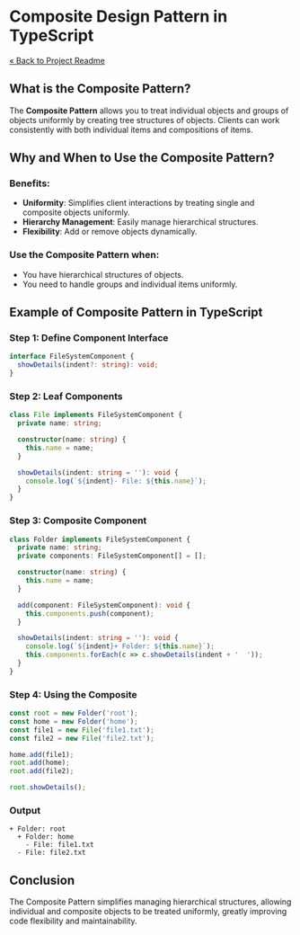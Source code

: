 # Composite Design Pattern in TypeScript

[« Back to Project Readme](../../../README.md)

## What is the Composite Pattern?

The **Composite Pattern** allows you to treat individual objects and groups of objects uniformly by creating tree structures of objects. Clients can work consistently with both individual items and compositions of items.

## Why and When to Use the Composite Pattern?

### Benefits:
- **Uniformity**: Simplifies client interactions by treating single and composite objects uniformly.
- **Hierarchy Management**: Easily manage hierarchical structures.
- **Flexibility**: Add or remove objects dynamically.

### Use the Composite Pattern when:
- You have hierarchical structures of objects.
- You need to handle groups and individual items uniformly.

## Example of Composite Pattern in TypeScript

### Step 1: Define Component Interface

```typescript
interface FileSystemComponent {
  showDetails(indent?: string): void;
}
```

### Step 2: Leaf Components

```typescript
class File implements FileSystemComponent {
  private name: string;

  constructor(name: string) {
    this.name = name;
  }

  showDetails(indent: string = ''): void {
    console.log(`${indent}- File: ${this.name}`);
  }
}
```

### Step 3: Composite Component

```typescript
class Folder implements FileSystemComponent {
  private name: string;
  private components: FileSystemComponent[] = [];

  constructor(name: string) {
    this.name = name;
  }

  add(component: FileSystemComponent): void {
    this.components.push(component);
  }

  showDetails(indent: string = ''): void {
    console.log(`${indent}+ Folder: ${this.name}`);
    this.components.forEach(c => c.showDetails(indent + '  '));
  }
}
```

### Step 4: Using the Composite

```typescript
const root = new Folder('root');
const home = new Folder('home');
const file1 = new File('file1.txt');
const file2 = new File('file2.txt');

home.add(file1);
root.add(home);
root.add(file2);

root.showDetails();
```

### Output
```
+ Folder: root
  + Folder: home
    - File: file1.txt
  - File: file2.txt
```

## Conclusion

The Composite Pattern simplifies managing hierarchical structures, allowing individual and composite objects to be treated uniformly, greatly improving code flexibility and maintainability.
